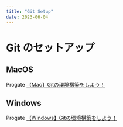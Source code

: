 ```yaml
---
title: "Git Setup"
date: 2023-06-04
---
```


# Git のセットアップ

## MacOS
Progate [【Mac】Gitの環境構築をしよう！](https://prog-8.com/docs/git-env)

## Windows
Progate [【Windows】Gitの環境構築をしよう！](https://prog-8.com/docs/git-env-win)
